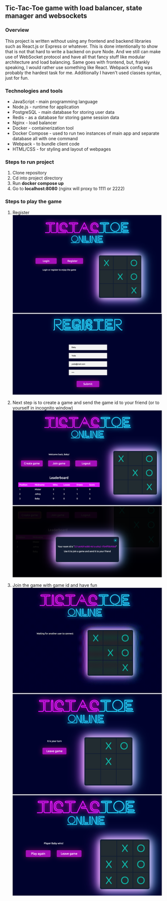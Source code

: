 ## Tic-Tac-Toe game with load balancer, state manager and websockets

### Overview

This project is written without using any frontend and backend libraries such as React.js or Express or
whatever. This is done intentionally to show that is not that hard to write a backend on pure Node. And we
still can make use of WebSocket protocol and have all that fancy stuff like modular architecture and load
balancing. Same goes with frontend, but, frankly speaking, I would rather use something like React. Webpack
config was probably the hardest task for me. Additionally I haven't used classes syntax, just for fun.

### Technologies and tools

- JavaScript - main programming language
- Node.js - runtime for application
- PostgreSQL - main database for storing user data
- Redis - as a database for storing game session data
- Nginx - load balancer
- Docker - containerization tool
- Docker Compose - used to run two instances of main app and separate database all with one command
- Webpack - to bundle client code
- HTML/CSS - for styling and layout of webpages

### Steps to run project

1. Clone repository
2. Cd into project directory
3. Run **docker compose up**
4. Go to **localhost:8080** (nginx will proxy to 1111 or 2222)

### Steps to play the game

1. Register ![Alt text](readme-media/image.png) ![Alt text](readme-media/image-2.png)

2. Next step is to create a game and send the game id to your friend (or to yourself in incognito window)
   ![Alt text](readme-media/image-3.png) ![Alt text](readme-media/image-4.png)

3. Join the game with game id and have fun ![Alt text](readme-media/gif.gif)
   ![Alt text](readme-media/image-5.png) ![Alt text](readme-media/image-6.png)
